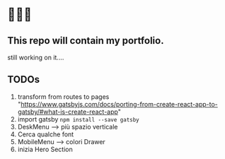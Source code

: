 # :construction::construction::construction:

## This repo will contain my portfolio.

still working on it....

## TODOs

1. transform from routes to pages "https://www.gatsbyjs.com/docs/porting-from-create-react-app-to-gatsby/#what-is-create-react-app"
2. import gatsby `npm install --save gatsby`
3. DeskMenu --> più spazio verticale
4. Cerca qualche font
5. MobileMenu --> colori Drawer
6. inizia Hero Section
